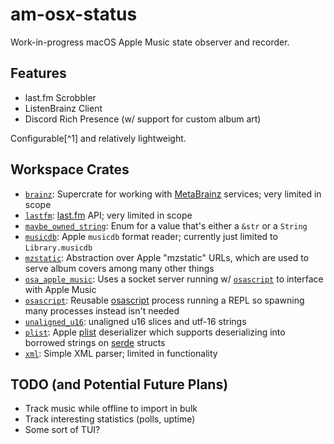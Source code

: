 # am-osx-status

Work-in-progress macOS Apple Music state observer and recorder.

## Features

- last.fm Scrobbler
- ListenBrainz Client
- Discord Rich Presence (w/ support for custom album art)

Configurable[^1] and relatively lightweight.

## Workspace Crates

- [`brainz`](./crates/brainz): Supercrate for working with [MetaBrainz](https://metabrainz.org/) services; very limited in scope
- [`lastfm`](./crates/lastfm/): [last.fm](https://www.last.fm/) API; very limited in scope
- [`maybe_owned_string`](./crates/maybe_owned_string): Enum for a value that's either a `&str` or a `String`
- [`musicdb`](./crates/musicdb/): Apple `musicdb` format reader; currently just limited to `Library.musicdb`
- [`mzstatic`](./crates/mzstatic/): Abstraction over Apple "mzstatic" URLs, which are used to serve album covers among many other things
- [`osa_apple_music`](./crates/osa_apple/): Uses a socket server running w/ [`osascript`](./crates/osascript/) to interface with Apple Music
- [`osascript`](./crates/osascript/): Reusable [osascript](https://ss64.com/mac/osascript.html) process running a REPL so spawning many processes instead isn't needed
- [`unaligned_u16`](./crates/unaligned_u16): unaligned u16 slices and utf-16 strings
- [`plist`](./crates/plist/): Apple [plist](https://en.wikipedia.org/wiki/Property_list) deserializer which supports deserializing into borrowed strings on [serde](https://https://serde.rs/) structs
- [`xml`](./crates/xml): Simple XML parser; limited in functionality

## TODO (and Potential Future Plans)

- Track music while offline to import in bulk
- Track interesting statistics (polls, uptime)
- Some sort of TUI?
